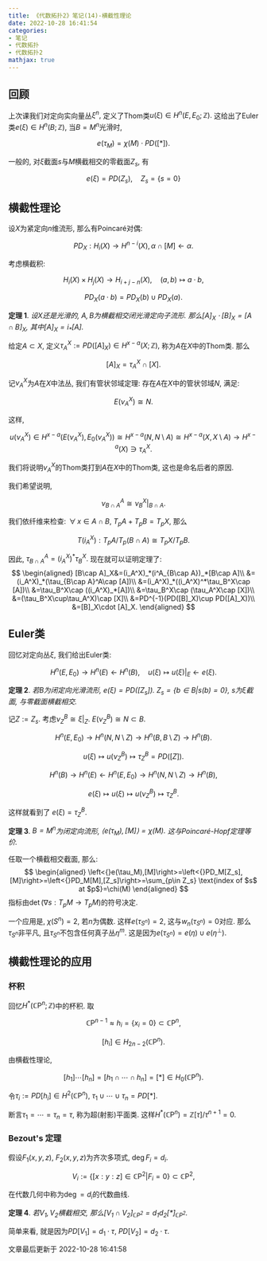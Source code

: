 ```yaml
---
title: 《代数拓扑2》笔记(14)-横截性理论
date: 2022-10-28 16:41:54
categories: 
- 笔记
- 代数拓扑
- 代数拓扑2
mathjax: true
---
```


## 回顾

上次课我们对定向实向量丛$\xi^n,$
定义了Thom类$u(\xi)\in H^n(E,E_0;\mathbb{Z}).$
这给出了Euler类$e(\xi)\in H^n(B;\mathbb{Z}),$ 当$B=M^n$光滑时,


$$
e(\tau_M)=\chi(M)\cdot PD([\ast ]).
$$

 一般的,
对$\xi$截面$s$与$M$横截相交的零截面$Z_s,$ 有


$$
e(\xi)=PD(Z_s),\quad Z_s=\{s=0\}
$$



## 横截性理论

设$X$为紧定向$n$维流形, 那么有Poincaré对偶:


$$
PD_X:H_i(X)\rightarrow H^{n-i}(X), \alpha\cap [M]\leftarrow \alpha.
$$


考虑横截积:


$$
H_i(X)\times H_j(X)\rightarrow H_{i+j-n}(X),\quad (a,b)\mapsto a\cdot b,
$$




$$
PD_X(a\cdot b)=PD_X(b)\cup PD_X(a).
$$



**定理 1**. *设$X$还是光滑的, $A,B$为横截相交闭光滑定向子流形. 那么$[A]_X\cdot [B]_X=[A\cap B]_X,$ 其中$[A]_X=i_\ast [A].$* 

给定$A\subset X,$ 定义$\tau_A^X:=PD([A]_X)\in H^{x-a}(X;\mathbb{Z}),$
称为$A$在$X$中的Thom类. 那么 

$$
[A]_X=\tau_A^X\cap [X].
$$



记$\nu_A^X$为$A$在$X$中法丛, 我们有管状邻域定理:
存在$A$在$X$中的管状邻域$N$, 满足: 

$$
E(\nu_A^X)\cong N.
$$



这样,


$$
u(\nu_A^X)\in H^{x-a}(E(\nu_A^X),E_0(\nu_A^X))\cong H^{x-a}(N,N\setminus A)\cong H^{x-a}(X,X\setminus A)\rightarrow H^{x-a}(X)\ni \tau_A^X.
$$


我们将说明$\nu_A^X$的Thom类打到$A$在$X$中的Thom类, 这也是命名后者的原因.

我们希望说明, 

$$
\nu_{B\cap A}^A\cong \nu_B^X|_{B\cap A}.
$$



我们依纤维来检查: $\,\forall\,x\in A\cap B,$ $T_pA+T_pB=T_pX,$ 那么


$$
T(i_A^X):T_pA/T_p(B\cap A)\cong T_pX/T_pB.
$$



因此, $\tau^A_{B\cap A}=(i_A^X)^\ast \tau_B^X.$ 现在就可以证明定理了:
$$
\begin{aligned}
 [B\cap A]_X&=(i_A^X)_*(i^A_{B\cap A})_*[B\cap A]\\
 &=(i_A^X)_*(\tau_{B\cap A}^A\cap [A])\\
 &=(i_A^X)_*((i_A^X)^*\tau_B^X\cap [A])\\
 &=\tau_B^X\cap ((i_A^X)_*[A])\\
 &=\tau_B^X\cap (\tau_A^X\cap [X])\\
 &=(\tau_B^X\cup\tau_A^X)\cap [X]\\
 &=PD^{-1}(PD([B]_X)\cup PD([A]_X))\\
 &=[B]_X\cdot [A]_X.
 \end{aligned}
$$

## Euler类

回忆对定向丛$\xi,$ 我们给出Euler类:


$$
H^n(E,E_0)\rightarrow H^n(E)\leftarrow H^n(B), \quad u(\xi)\mapsto u(\xi)|_E\leftarrow e(\xi).
$$



**定理 2**. *若$B$为闭定向光滑流形, $e(\xi)=PD([Z_s]).$ $Z_s=\{b\in B|s(b)=0\},$ $s$为$\xi$截面, 与零截面横截相交.* 

记$Z:=Z_s.$ 考虑$\nu_Z^B\cong \xi|_Z.$ $E(\nu_Z^B)\cong N\subset B.$


$$
H^n(E,E_0)\rightarrow H^n(N,N\setminus Z)\rightarrow H^n(B,B\setminus Z)\rightarrow H^n(B).
$$




$$
u(\xi)\mapsto u(\nu_Z^B)\mapsto \tau_Z^B=PD([Z]).
$$




$$
H^n(B)\rightarrow H^n(E)\leftarrow H^n(E,E_0)\rightarrow H^n(N,N\setminus Z)\rightarrow H^n(B),
$$




$$
e(\xi)\mapsto u(\xi)\mapsto u(\nu_Z^B)\mapsto \tau_Z^B.
$$

 这样就看到了
$e(\xi)=\tau_Z^B.$

**定理 3**. *$B=M^n$为闭定向流形, $\left<{}e(\tau_M),[M]\right>=\chi(M).$ 这与Poincaré-Hopf定理等价.* 

任取一个横截相交截面, 那么: 
$$
\begin{aligned}
 \left<{}e(\tau_M),[M]\right>=\left<{}PD_M[Z_s],[M]\right>=\left<{}PD_M[M],[Z_s]\right>=\sum_{p\in Z_s} \text{index of $s$ at $p$}=\chi(M)
 \end{aligned}
$$
指标由$\det(\nabla s:T_pM\rightarrow T_pM)$的符号决定.

一个应用是, $\chi(S^n)=2,$ 若$n$为偶数. 这样$e(\tau_{S^n})=2,$
这与$w_n(\tau_{S^n})=0$对应. 那么$\tau_{S^n}$非平凡,
且$\tau_{S^n}$不包含任何真子丛$\eta^m.$
这是因为$e(\tau_{S^n})=e(\eta)\cup e(\eta^\perp).$

## 横截性理论的应用

### 杯积

回忆$H^\ast (\mathbb{C}\mathrm{P}^n;\mathbb{Z})$中的杯积. 取


$$
\mathbb{C}\mathrm{P}^{n-1}\approx h_i=\{x_i=0\}\subset \mathbb{C}\mathrm{P}^n,
$$




$$
[h_i]\in H_{2n-2}(\mathbb{C}\mathrm{P}^n).
$$

 由横截性理论,


$$
[h_1]\cdots[h_n]=[h_1\cap\cdots\cap h_n]=[\ast ]\in H_0(\mathbb{C}\mathrm{P}^n).
$$


令$\tau_i:=PD[h_i]\in H^2(\mathbb{C}\mathrm{P}^n),$
$\tau_1\cup\cdots\cup \tau_n=PD[\ast ].$

断言$\tau_1=\cdots=\tau_n=\tau,$ 称为超(射影)平面类.
这样$H^\ast (\mathbb{C}\mathrm{P}^n)=\mathbb{Z}[\tau]/\tau^{n+1}=0.$

### Bezout's 定理

假设$F_1(x,y,z),$ $F_2(x,y,z)$为齐次多项式, $\deg F_i=d_i.$


$$
V_i:=\{[x:y:z]\in \mathbb{C}\mathrm{P}^2|F_i=0\}\subset \mathbb{C}\mathrm{P}^2,
$$


在代数几何中称为$\deg=d_i$的代数曲线.

**定理 4**. *若$V_1,V_2$横截相交, 那么$[V_1\cap V_2]_{\mathbb{C}\mathrm{P}^2}=d_1d_2[\ast ]_{\mathbb{C}\mathrm{P}^2}.$* 

简单来看, 就是因为$PD[V_1]=d_1\cdot \tau,$ $PD[V_2]=d_2\cdot \tau.$

文章最后更新于 2022-10-28 16:41:58 
